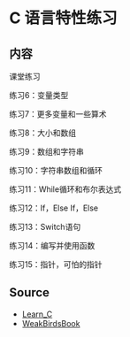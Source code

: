 # C 语言特性练习

## 内容

课堂练习

练习6：变量类型

练习7：更多变量和一些算术

练习8：大小和数组

练习9：数组和字符串

练习10：字符串数组和循环

练习11：While循环和布尔表达式

练习12：If，Else If，Else

练习13：Switch语句

练习14：编写并使用函数

练习15：指针，可怕的指针





## Source

- [Learn_C](https://ccpp.apachecn.org/#/docs/lcthw-zh/ex15)
- [WeakBirdsBook](https://www.runoob.com/cprogramming/c-operators.html)